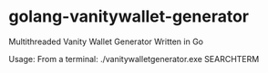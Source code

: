 # golang-vanitywallet-generator

Multithreaded Vanity Wallet Generator Written in Go

Usage: 
  From a terminal: ./vanitywalletgenerator.exe SEARCHTERM
